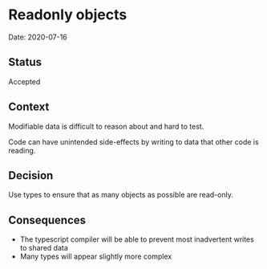# Readonly objects

Date: 2020-07-16

## Status

Accepted

## Context

Modifiable data is difficult to reason about and hard to test.

Code can have unintended side-effects by writing to data that other code is reading.

## Decision

Use types to ensure that as many objects as possible are read-only.

## Consequences

- The typescript compiler will be able to prevent most inadvertent writes to shared data
- Many types will appear slightly more complex

